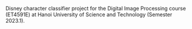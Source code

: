 Disney character classifier project for the Digital Image Processing course (ET4591E) at Hanoi University of Science and Technology (Semester 2023.1).
